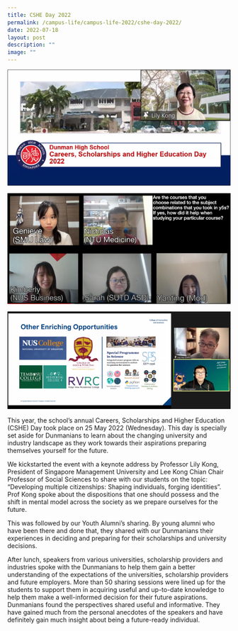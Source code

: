 ```yaml
---
title: CSHE Day 2022
permalink: /campus-life/campus-life-2022/cshe-day-2022/
date: 2022-07-18
layout: post
description: ""
image: ""
---
```



![](/images/csheday1e1658740770470.png)

![](/images/csheday2e1658740779682.png)

![](/images/csheday3e1658740789609.png)



This year, the school’s annual Careers, Scholarships and Higher Education (CSHE) Day took place on 25 May 2022 (Wednesday). This day is specially set aside for Dunmanians to learn about the changing university and industry landscape as they work towards their aspirations preparing themselves yourself for the future.

We kickstarted the event with a keynote address by Professor Lily Kong, President of Singapore Management University and Lee Kong Chian Chair Professor of Social Sciences to share with our students on the topic: “Developing multiple citizenships: Shaping individuals, forging identities”. Prof Kong spoke about the dispositions that one should possess and the shift in mental model across the society as we prepare ourselves for the future.

This was followed by our Youth Alumni’s sharing. By young alumni who have been there and done that, they shared with our Dunmanians their experiences in deciding and preparing for their scholarships and university decisions.

After lunch, speakers from various universities, scholarship providers and industries spoke with the Dunmanians to help them gain a better understanding of the expectations of the universities, scholarship providers and future employers. More than 50 sharing sessions were lined up for the students to support them in acquiring useful and up-to-date knowledge to help them make a well-informed decision for their future aspirations.  
Dunmanians found the perspectives shared useful and informative. They have gained much from the personal anecdotes of the speakers and have definitely gain much insight about being a future-ready individual.